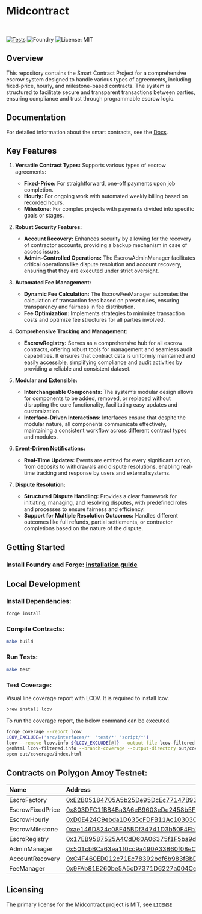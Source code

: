 <h1> Midcontract </h1>

<br>

[![Tests](https://github.com/midcontract/contracts/actions/workflows/test.yml/badge.svg?branch=main)](https://github.com/midcontract/contracts/actions/workflows/test.yml) ![Foundry](https://img.shields.io/badge/Built%20with-Foundry-FFDB1C.svg) ![License: MIT](https://img.shields.io/badge/License-MIT-blue.svg)


## Overview
This repository contains the Smart Contract Project for a comprehensive escrow system designed to handle various types of agreements, including fixed-price, hourly, and milestone-based contracts. The system is structured to facilitate secure and transparent transactions between parties, ensuring compliance and trust through programmable escrow logic.

## Documentation
For detailed information about the smart contracts, see the [Docs](docs/src/SUMMARY.md).

## Key Features
1. **Versatile Contract Types:** Supports various types of escrow agreements:
   - **Fixed-Price:** For straightforward, one-off payments upon job completion.
   - **Hourly:** For ongoing work with automated weekly billing based on recorded hours.
   - **Milestone:** For complex projects with payments divided into specific goals or stages.

2. **Robust Security Features:**
   - **Account Recovery:** Enhances security by allowing for the recovery of contractor accounts, providing a backup mechanism in case of access issues.
   - **Admin-Controlled Operations:** The EscrowAdminManager facilitates critical operations like dispute resolution and account recovery, ensuring that they are executed under strict oversight.

3. **Automated Fee Management:**
   - **Dynamic Fee Calculation:** The EscrowFeeManager automates the calculation of transaction fees based on preset rules, ensuring transparency and fairness in fee distribution.
   - **Fee Optimization:** Implements strategies to minimize transaction costs and optimize fee structures for all parties involved.

4. **Comprehensive Tracking and Management:**
   - **EscrowRegistry:** Serves as a comprehensive hub for all escrow contracts, offering robust tools for management and seamless audit capabilities. It ensures that contract data is uniformly maintained and easily accessible, simplifying compliance and audit activities by providing a reliable and consistent dataset.

5. **Modular and Extensible:**
   - **Interchangeable Components:** The system’s modular design allows for components to be added, removed, or replaced without disrupting the core functionality, facilitating easy updates and customization.
   - **Interface-Driven Interactions:** Interfaces ensure that despite the modular nature, all components communicate effectively, maintaining a consistent workflow across different contract types and modules.

6. **Event-Driven Notifications:**
   - **Real-Time Updates:** Events are emitted for every significant action, from deposits to withdrawals and dispute resolutions, enabling real-time tracking and response by users and external systems.

7. **Dispute Resolution:**
   - **Structured Dispute Handling:** Provides a clear framework for initiating, managing, and resolving disputes, with predefined roles and processes to ensure fairness and efficiency.
   - **Support for Multiple Resolution Outcomes:** Handles different outcomes like full refunds, partial settlements, or contractor completions based on the nature of the dispute.

## Getting Started

### Install Foundry and Forge: [installation guide](https://book.getfoundry.sh/getting-started/installation)

## Local Development

### Install Dependencies:

```bash
forge install
```

### Compile Contracts:

```bash
make build
```

### Run Tests:

```bash
make test
```

### Test Coverage:

Visual line coverage report with LCOV.
It is required to install lcov.
```bash
brew install lcov
```
To run the coverage report, the below command can be executed.
```bash
forge coverage --report lcov
LCOV_EXCLUDE=('src/interfaces/*' 'test/*' 'script/*')
lcov --remove lcov.info ${LCOV_EXCLUDE[@]} --output-file lcov-filtered.info --rc lcov_branch_coverage=1
genhtml lcov-filtered.info --branch-coverage --output-directory out/coverage
open out/coverage/index.html
```

## Contracts on Polygon Amoy Testnet:

| Name             | Address                                                                                                                       |
| :--------------- | :---------------------------------------------------------------------------------------------------------------------------- |
| EscroFactory     | [0xE2B05184705A5b25De95DcEc77147B93B4a26f31](https://amoy.polygonscan.com/address/0xE2B05184705A5b25De95DcEc77147B93B4a26f31) |
| EscrowFixedPrice | [0x803DFC1fBB4Ba3A6eB9603eDe2458b5F62C117a8](https://amoy.polygonscan.com/address/0x803DFC1fBB4Ba3A6eB9603eDe2458b5F62C117a8) |
| EscrowHourly     | [0xD0E424C9ebda1D635cFDFB11Ac10303C148F5049](https://amoy.polygonscan.com/address/0xD0E424C9ebda1D635cFDFB11Ac10303C148F5049) |
| EscrowMilestone  | [0xae146D824c08F45BDf34741D3b50F4Fb1104E79f](https://amoy.polygonscan.com/address/0xae146D824c08F45BDf34741D3b50F4Fb1104E79f) |
| EscroRegistry    | [0x17EB9587525A4CdD60A06375f1F5ba9d69684198](https://amoy.polygonscan.com/address/0x17EB9587525A4CdD60A06375f1F5ba9d69684198) |
| AdminManager     | [0x501cbBCa63ea1f0cc9a490A33B60f08eCD2DAB27](https://amoy.polygonscan.com/address/0x501cbBCa63ea1f0cc9a490A33B60f08eCD2DAB27) |
| AccountRecovery  | [0xC4F460ED012c71Ec78392bdf6b983fBbDEB38a6d](https://amoy.polygonscan.com/address/0xC4F460ED012c71Ec78392bdf6b983fBbDEB38a6d) |
| FeeManager       | [0x9FAb81E260be5A5cD7371D6227a004Ce219C46F5](https://amoy.polygonscan.com/address/0x9FAb81E260be5A5cD7371D6227a004Ce219C46F5) |

## Licensing

The primary license for the Midcontract project is MIT, see [`LICENSE`](LICENSE)
